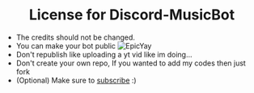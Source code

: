 <h1 align="center">License for Discord-MusicBot</h1>

* The credits should not be changed.
* You can make your bot public ![EpicYay](https://cdn.discordapp.com/emojis/825211636171800596.gif?v=1&size=32)
* Don't republish like uploading a yt vid like im doing...
* Don't create your own repo, If you wanted to add my codes then just fork
* (Optional) Make sure to [subscribe](https://youtube.com/CodingWithSudhan) :)